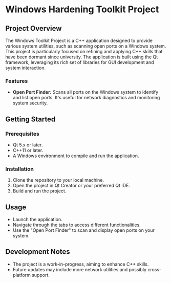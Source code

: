 # Windows Hardening Toolkit Project

## Project Overview
The Windows Toolkit Project is a C++ application designed to provide various system utilities, such as scanning open ports on a Windows system. This project is particularly focused on refining and applying C++ skills that have been dormant since university. The application is built using the Qt framework, leveraging its rich set of libraries for GUI development and system interaction.

### Features
- **Open Port Finder:** Scans all ports on the Windows system to identify and list open ports. It's useful for network diagnostics and monitoring system security.

## Getting Started

### Prerequisites
- Qt 5.x or later.
- C++11 or later.
- A Windows environment to compile and run the application.

### Installation
1. Clone the repository to your local machine.
2. Open the project in Qt Creator or your preferred Qt IDE.
3. Build and run the project.

## Usage
- Launch the application.
- Navigate through the tabs to access different functionalities.
- Use the "Open Port Finder" to scan and display open ports on your system.

## Development Notes
- The project is a work-in-progress, aiming to enhance C++ skills.
- Future updates may include more network utilities and possibly cross-platform support.